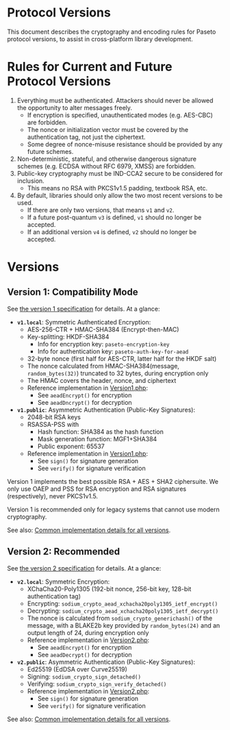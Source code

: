 # Protocol Versions

This document describes the cryptography and encoding rules for Paseto protocol versions,
to assist in cross-platform library development.

# Rules for Current and Future Protocol Versions

1. Everything must be authenticated. Attackers should never be allowed the opportunity
   to alter messages freely.
   * If encryption is specified, unauthenticated modes (e.g. AES-CBC) are forbidden.
   * The nonce or initialization vector must be covered by the authentication
     tag, not just the ciphertext.
   * Some degree of nonce-misuse resistance should be provided by any future schemes. 
2. Non-deterministic, stateful, and otherwise dangerous signature schemes (e.g. ECDSA
   without RFC 6979, XMSS) are forbidden.
3. Public-key cryptography must be IND-CCA2 secure to be considered for inclusion.
   * This means no RSA with PKCS1v1.5 padding, textbook RSA, etc.
4. By default, libraries should only allow the two most recent versions to be used.
   * If there are only two versions, that means `v1` and `v2`.
   * If a future post-quantum `v3` is defined, `v1` should no longer be accepted.
   * If an additional version `v4` is defined, `v2` should no longer be accepted.

# Versions

## Version 1: Compatibility Mode

See [the version 1 specification](Version1.md) for details. At a glance:

* **`v1.local`**: Symmetric Authenticated Encryption:
  * AES-256-CTR + HMAC-SHA384 (Encrypt-then-MAC)
  * Key-splitting: HKDF-SHA384
    * Info for encryption key: `paseto-encryption-key`
    * Info for authentication key: `paseto-auth-key-for-aead`
  * 32-byte nonce (first half for AES-CTR, latter half for the HKDF salt)
  * The nonce calculated from HMAC-SHA384(message, `random_bytes(32)`)
    truncated to 32 bytes, during encryption only
  * The HMAC covers the header, nonce, and ciphertext
  * Reference implementation in [Version1.php](https://github.com/paragonie/paseto/blob/master/src/Protocol/Version1.php):
    * See `aeadEncrypt()` for encryption
    * See `aeadDncrypt()` for decryption
* **`v1.public`**: Asymmetric Authentication (Public-Key Signatures):
  * 2048-bit RSA keys
  * RSASSA-PSS with
    * Hash function: SHA384 as the hash function
    * Mask generation function: MGF1+SHA384
    * Public exponent: 65537
  * Reference implementation in [Version1.php](https://github.com/paragonie/paseto/blob/master/src/Protocol/Version1.php):
    * See `sign()` for signature generation
    * See `verify()` for signature verification

Version 1 implements the best possible RSA + AES + SHA2 ciphersuite. We only use
OAEP and PSS for RSA encryption and RSA signatures (respectively), never PKCS1v1.5.

Version 1 is recommended only for legacy systems that cannot use modern cryptography.

See also: [Common implementation details for all versions](Common.md).

## Version 2: Recommended

See [the version 2 specification](Version2.md) for details. At a glance:

* **`v2.local`**: Symmetric Encryption:
  * XChaCha20-Poly1305 (192-bit nonce, 256-bit key, 128-bit authentication tag)
  * Encrypting: `sodium_crypto_aead_xchacha20poly1305_ietf_encrypt()`
  * Decrypting: `sodium_crypto_aead_xchacha20poly1305_ietf_decrypt()`
  * The nonce is calculated from `sodium_crypto_generichash()` of the message,
    with a BLAKE2b key provided by `random_bytes(24)` and an output length of 24,
    during encryption only
  * Reference implementation in [Version2.php](https://github.com/paragonie/paseto/blob/master/src/Protocol/Version2.php):
    * See `aeadEncrypt()` for encryption
    * See `aeadDecrypt()` for decryption
* **`v2.public`**: Asymmetric Authentication (Public-Key Signatures):
  * Ed25519 (EdDSA over Curve25519)
  * Signing: `sodium_crypto_sign_detached()` 
  * Verifying: `sodium_crypto_sign_verify_detached()`
  * Reference implementation in [Version2.php](https://github.com/paragonie/paseto/blob/master/src/Protocol/Version2.php):
    * See `sign()` for signature generation
    * See `verify()` for signature verification

See also: [Common implementation details for all versions](Common.md).

